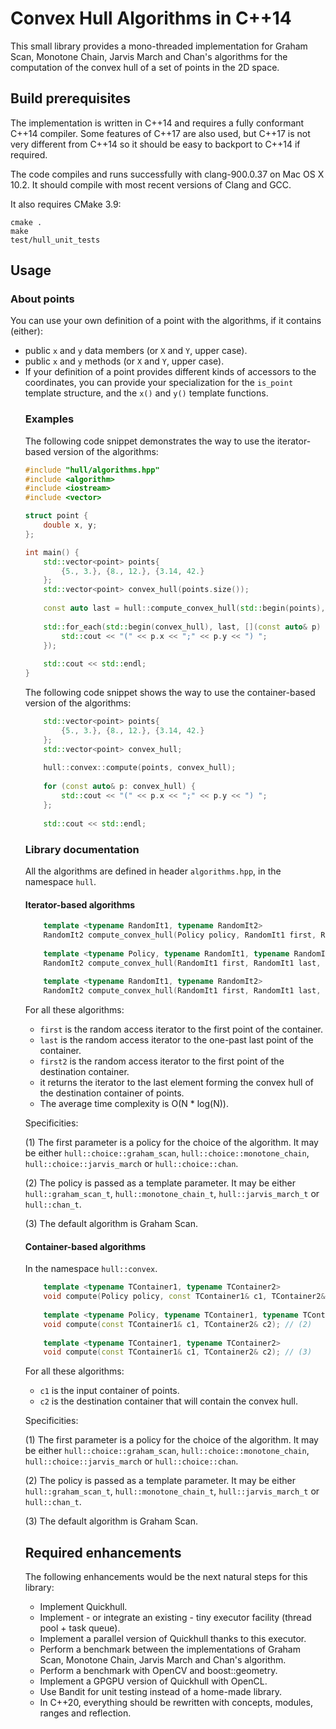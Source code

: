 <h1>Convex Hull Algorithms in C++14</h1>

This small library provides a mono-threaded implementation for Graham Scan, Monotone Chain, Jarvis March and Chan's algorithms for the computation of the convex hull of a set of points in the 2D space.

<h2>Build prerequisites</h2>

The implementation is written in C++14 and requires a fully conformant C++14 compiler. Some features of C++17 are also used, but C++17 is not very different from C++14 so it should be easy to backport to C++14 if required.

The code compiles and runs successfully with clang-900.0.37 on Mac OS X 10.2. It should compile with most recent versions of Clang and GCC.

It also requires CMake 3.9:

```
cmake .
make
test/hull_unit_tests
```

<h2>Usage</h2>

<h3>About points</h3>

You can use your own definition of a point with the algorithms, if it contains (either):
<ul>
<li>public <code>x</code> and <code>y</code> data members (or <code>X</code> and <code>Y</code>, upper case).</li>
<li>public <code>x</code> and <code>y</code> methods (or <code>X</code> and <code>Y</code>, upper case).</li>
<li>If your definition of a point provides different kinds of accessors to the coordinates, you can provide your specialization for the <code>is_point</code> template structure, and the <code>x()</code> and <code>y()</code> template functions.</li>

<h3>Examples</h3>

The following code snippet demonstrates the way to use the iterator-based version of the algorithms:

```cpp
#include "hull/algorithms.hpp"
#include <algorithm>
#include <iostream>
#include <vector>

struct point {
    double x, y;
};

int main() {
    std::vector<point> points{
        {5., 3.}, {8., 12.}, {3.14, 42.}
    };
    std::vector<point> convex_hull(points.size());
    
    const auto last = hull::compute_convex_hull(std::begin(points), std::end(points), std::begin(convex_hull));
    
    std::for_each(std::begin(convex_hull), last, [](const auto& p) {
        std::cout << "(" << p.x << ";" << p.y << ") ";
    });
    
    std::cout << std::endl;
}
```

The following code snippet shows the way to use the container-based version of the algorithms:

```cpp
    std::vector<point> points{
        {5., 3.}, {8., 12.}, {3.14, 42.}
    };
    std::vector<point> convex_hull;
    
    hull::convex::compute(points, convex_hull);
    
    for (const auto& p: convex_hull) {
        std::cout << "(" << p.x << ";" << p.y << ") ";
    };
    
    std::cout << std::endl;
```

<h3>Library documentation</h3>

All the algorithms are defined in header <code>algorithms.hpp</code>, in the namespace <code>hull</code>.

<h4>Iterator-based algorithms</h4>

```cpp
    template <typename RandomIt1, typename RandomIt2>
    RandomIt2 compute_convex_hull(Policy policy, RandomIt1 first, RandomIt1 last, RandomIt2 first2); // (1)
    
    template <typename Policy, typename RandomIt1, typename RandomIt2>
    RandomIt2 compute_convex_hull(RandomIt1 first, RandomIt1 last, RandomIt2 first2); // (2)
    
    template <typename RandomIt1, typename RandomIt2>
    RandomIt2 compute_convex_hull(RandomIt1 first, RandomIt1 last, RandomIt2 first2); // (3)
```

For all these algorithms:
<ul>
<li><code>first</code> is the random access iterator to the first point of the container.</li>
<li><code>last</code> is the random access iterator to the one-past last point of the container.</li>
<li><code>first2</code> is the random access iterator to the first point of the destination container.</li>
<li>it returns the iterator to the last element forming the convex hull of the destination container of points.</li>
<li>The average time complexity is O(N * log(N)).</li>
</ul>

Specificities:

(1) The first parameter is a policy for the choice of the algorithm. It may be either <code>hull::choice::graham_scan</code>, <code>hull::choice::monotone_chain</code>, <code>hull::choice::jarvis_march</code> or <code>hull::choice::chan</code>.

(2) The policy is passed as a template parameter. It may be either <code>hull::graham_scan_t</code>, <code>hull::monotone_chain_t</code>, <code>hull::jarvis_march_t</code> or <code>hull::chan_t</code>.

(3) The default algorithm is Graham Scan.

<h4>Container-based algorithms</h4>

In the namespace <code>hull::convex</code>.

```cpp
    template <typename TContainer1, typename TContainer2>
    void compute(Policy policy, const TContainer1& c1, TContainer2& c2); // (1)
    
    template <typename Policy, typename TContainer1, typename TContainer2>
    void compute(const TContainer1& c1, TContainer2& c2); // (2)
    
    template <typename TContainer1, typename TContainer2>
    void compute(const TContainer1& c1, TContainer2& c2); // (3)
```

For all these algorithms:
<ul>
<li><code>c1</code> is the input container of points.</li>
<li><code>c2</code> is the destination container that will contain the convex hull.</li>
</ul>

Specificities:

(1) The first parameter is a policy for the choice of the algorithm. It may be either <code>hull::choice::graham_scan</code>, <code>hull::choice::monotone_chain</code>, <code>hull::choice::jarvis_march</code> or <code>hull::choice::chan</code>.

(2) The policy is passed as a template parameter. It may be either <code>hull::graham_scan_t</code>, <code>hull::monotone_chain_t</code>, <code>hull::jarvis_march_t</code> or <code>hull::chan_t</code>.

(3) The default algorithm is Graham Scan.

<h2>Required enhancements</h2>

The following enhancements would be the next natural steps for this library:
<ul>
<li>Implement Quickhull.</li>
<li>Implement - or integrate an existing - tiny executor facility (thread pool + task queue).</li>
<li>Implement a parallel version of Quickhull thanks to this executor.</li>
<li>Perform a benchmark between the implementations of Graham Scan, Monotone Chain, Jarvis March and Chan's algorithm.</li>
<li>Perform a benchmark with OpenCV and boost::geometry.</li>
<li>Implement a GPGPU version of Quickhull with OpenCL.</li>
<li>Use Bandit for unit testing instead of a home-made library.</li>
<li>In C++20, everything should be rewritten with concepts, modules, ranges and reflection.</li>
</ul>
